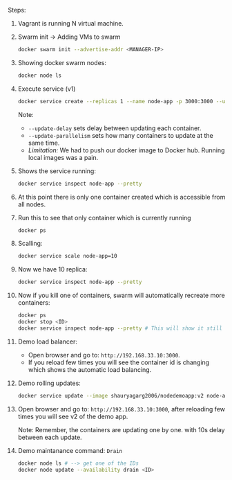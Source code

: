 Steps:

1. Vagrant is running N virtual machine.
2. Swarm init -> Adding VMs to swarm
    ``` bash
    docker swarm init --advertise-addr <MANAGER-IP>
    ```
3. Showing docker swarm nodes:
    ``` bash
    docker node ls
    ```
4. Execute service (v1)
    ``` bash
    docker service create --replicas 1 --name node-app -p 3000:3000 --update-delay 10s --update-parallelism 1 shauryagarg2006/nodedemoapp:v1
    ```
    Note: 
      - `--update-delay` sets delay between updating each container.
      - `--update-parallelism` sets how many containers to update at the same time.
      - _Limitation:_ We had to push our docker image to Docker hub. Running local images was a pain.

5. Shows the service running:
    ``` bash
    docker service inspect node-app --pretty
    ```

6. At this point there is only one container created which is accessible from all nodes.

7. Run this to see that only container which is currently running
    ``` bash
    docker ps
    ```

8. Scalling:
    ``` bash
    docker service scale node-app=10
    ```

9. Now we have 10 replica:
    ``` bash
    docker service inspect node-app --pretty
    ```

10. Now if you kill one of containers, swarm will automatically recreate more containers:
    ``` bash
    docker ps
    docker stop <ID>
    docker service inspect node-app --pretty # This will show it still has 10 replica
    ```

11. Demo load balancer:
    - Open browser and go to: `http://192.168.33.10:3000`. 
    - If you reload few times you will see the container id is changing which shows the automatic load balancing.

12. Demo rolling updates:
    ``` bash
    docker service update --image shauryagarg2006/nodedemoapp:v2 node-app
    ```

13. Open browser and go to: `http://192.168.33.10:3000`, after reloading few times you will see v2 of the demo app.

    Note: Remember, the containers are updating one by one. with 10s delay between each update.

14. Demo maintanance command: `Drain`
    ``` bash
    docker node ls # --> get one of the IDs
    docker node update --availability drain <ID>
    ```
